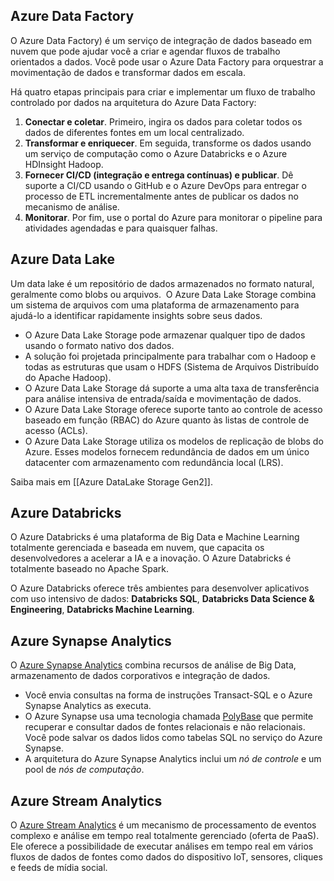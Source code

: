 ## Azure Data Factory

O Azure Data Factory) é um serviço de integração de dados baseado em nuvem que pode ajudar você a criar e agendar fluxos de trabalho orientados a dados. Você pode usar o Azure Data Factory para orquestrar a movimentação de dados e transformar dados em escala.

Há quatro etapas principais para criar e implementar um fluxo de trabalho controlado por dados na arquitetura do Azure Data Factory:

1. **Conectar e coletar**. Primeiro, ingira os dados para coletar todos os dados de diferentes fontes em um local centralizado.
2. **Transformar e enriquecer**. Em seguida, transforme os dados usando um serviço de computação como o Azure Databricks e o Azure HDInsight Hadoop.
3. **Fornecer CI/CD (integração e entrega contínuas) e publicar**. Dê suporte a CI/CD usando o GitHub e o Azure DevOps para entregar o processo de ETL incrementalmente antes de publicar os dados no mecanismo de análise.
4. **Monitorar**. Por fim, use o portal do Azure para monitorar o pipeline para atividades agendadas e para quaisquer falhas.

## Azure Data Lake

Um data lake é um repositório de dados armazenados no formato natural, geralmente como blobs ou arquivos.  O Azure Data Lake Storage combina um sistema de arquivos com uma plataforma de armazenamento para ajudá-lo a identificar rapidamente insights sobre seus dados.

- O Azure Data Lake Storage pode armazenar qualquer tipo de dados usando o formato nativo dos dados.
- A solução foi projetada principalmente para trabalhar com o Hadoop e todas as estruturas que usam o HDFS (Sistema de Arquivos Distribuído do Apache Hadoop).
- O Azure Data Lake Storage dá suporte a uma alta taxa de transferência para análise intensiva de entrada/saída e movimentação de dados.
- O Azure Data Lake Storage oferece suporte tanto ao controle de acesso baseado em função (RBAC) do Azure quanto às listas de controle de acesso (ACLs).
- O Azure Data Lake Storage utiliza os modelos de replicação de blobs do Azure. Esses modelos fornecem redundância de dados em um único datacenter com armazenamento com redundância local (LRS).

Saiba mais em [[Azure DataLake Storage Gen2]].

## Azure Databricks

O Azure Databricks é uma plataforma de Big Data e Machine Learning totalmente gerenciada e baseada em nuvem, que capacita os desenvolvedores a acelerar a IA e a inovação. O Azure Databricks é totalmente baseado no Apache Spark.

O Azure Databricks oferece três ambientes para desenvolver aplicativos com uso intensivo de dados: **Databricks SQL**, **Databricks Data Science & Engineering**, **Databricks Machine Learning**.

## Azure Synapse Analytics

O [Azure Synapse Analytics](https://azure.microsoft.com/products/synapse-analytics/) combina recursos de análise de Big Data, armazenamento de dados corporativos e integração de dados.

- Você envia consultas na forma de instruções Transact-SQL e o Azure Synapse Analytics as executa.
- O Azure Synapse usa uma tecnologia chamada [PolyBase](https://learn.microsoft.com/pt-br/sql/relational-databases/polybase/polybase-guide?) que permite recuperar e consultar dados de fontes relacionais e não relacionais. Você pode salvar os dados lidos como tabelas SQL no serviço do Azure Synapse.
- A arquitetura do Azure Synapse Analytics inclui um _nó de controle_ e um pool de _nós de computação_. 
## Azure Stream Analytics

O [Azure Stream Analytics](https://learn.microsoft.com/pt-br/azure/stream-analytics/stream-analytics-introduction) é um mecanismo de processamento de eventos complexo e análise em tempo real totalmente gerenciado (oferta de PaaS). Ele oferece a possibilidade de executar análises em tempo real em vários fluxos de dados de fontes como dados do dispositivo IoT, sensores, cliques e feeds de mídia social.





